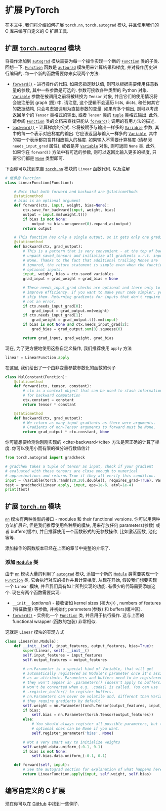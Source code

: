 # 扩展 PyTorch

在本文中, 我们将介绍如何扩展 [`torch.nn`](../nn.html#module-torch.nn "torch.nn"), [`torch.autograd`](../autograd.html#module-torch.autograd "torch.autograd") 模块, 并且使用我们的 C 库来编写自定义的 C 扩展工具.

## 扩展 [`torch.autograd`](../autograd.html#module-torch.autograd "torch.autograd") 模块

将操作添加到 [`autograd`](../autograd.html#module-torch.autograd "torch.autograd") 模块需要为每一个操作实现一个新的 [`Function`](../autograd.html#torch.autograd.Function "torch.autograd.Function") 类的子类. 回想一下, [`Function`](../autograd.html#torch.autograd.Function "torch.autograd.Function") 函数是 [`autograd`](../autograd.html#module-torch.autograd "torch.autograd") 模块用来计算结果和梯度, 并对操作历史进行编码的. 每一个新的函数需要你来实现两个方法:

*   [`forward()`](../autograd.html#torch.autograd.Function.forward "torch.autograd.Function.forward") - 进行操作的代码. 如果您指定默认值, 则可以根据需要使用任意数量的参数, 其中一些参数是可选的. 参数可接收各种类型的 Python 对象. [`Variable`](../autograd.html#torch.autograd.Variable "torch.autograd.Variable") 参数在被调用之前将被转换为 `Tensor` 对象, 并且它们的使用情况将会被注册到 graph (图) 中. 请注意, 这个逻辑不会遍历 lists, dicts, 和任何其它的数据结构, 只会考虑被调用为直接参数的变量. 如果有多个输出, 则可以考虑返回单个的 `Tensor` 类格式的输出, 或者 `Tensor` 类的 [`tuple`](https://docs.python.org/3/library/stdtypes.html#tuple "(in Python v3.6)") 类格式输出. 此外, 请参阅 [`Function`](../autograd.html#torch.autograd.Function "torch.autograd.Function") 类的文档来查找只能从 [`forward()`](../autograd.html#torch.autograd.Function.forward "torch.autograd.Function.forward") 调用的有用方法的描述.
*   [`backward()`](../autograd.html#torch.autograd.Function.backward "torch.autograd.Function.backward") - 计算梯度的公式. 它将被赋予与输出一样多的 [`Variable`](../autograd.html#torch.autograd.Variable "torch.autograd.Variable") 参数, 其中的每一个表示对应梯度的输出. 它应该返回与输入一样多的 [`Variable`](../autograd.html#torch.autograd.Variable "torch.autograd.Variable"), 其中的每一个表示都包含其相应输入的梯度. 如果输入不需要计算梯度 (请参阅 `needs_input_grad` 属性), 或者是非 [`Variable`](../autograd.html#torch.autograd.Variable "torch.autograd.Variable") 对象, 则可返回 `None` 类. 此外, 如果你在 `forward()` 方法中有可选的参数, 则可以返回比输入更多的梯度, 只要它们都是 [`None`](https://docs.python.org/3/library/constants.html#None "(in Python v3.6)") 类型即可.

下面你可以找到来自 [`torch.nn`](../nn.html#module-torch.nn "torch.nn") 模块的 `Linear` 函数代码, 以及注解

```py
# 继承自 Function
class LinearFunction(Function):

    # Note that both forward and backward are @staticmethods
    @staticmethod
    # bias is an optional argument
    def forward(ctx, input, weight, bias=None):
        ctx.save_for_backward(input, weight, bias)
        output = input.mm(weight.t())
        if bias is not None:
            output += bias.unsqueeze(0).expand_as(output)
        return output

    # This function has only a single output, so it gets only one gradient
    @staticmethod
    def backward(ctx, grad_output):
        # This is a pattern that is very convenient - at the top of backward
        # unpack saved_tensors and initialize all gradients w.r.t. inputs to
        # None. Thanks to the fact that additional trailing Nones are
        # ignored, the return statement is simple even when the function has
        # optional inputs.
        input, weight, bias = ctx.saved_variables
        grad_input = grad_weight = grad_bias = None

        # These needs_input_grad checks are optional and there only to
        # improve efficiency. If you want to make your code simpler, you can
        # skip them. Returning gradients for inputs that don't require it is
        # not an error.
        if ctx.needs_input_grad[0]:
            grad_input = grad_output.mm(weight)
        if ctx.needs_input_grad[1]:
            grad_weight = grad_output.t().mm(input)
        if bias is not None and ctx.needs_input_grad[2]:
            grad_bias = grad_output.sum(0).squeeze(0)

        return grad_input, grad_weight, grad_bias

```

现在, 为了更方便地使用这些自定义操作, 我们推荐使用 `apply` 方法

```py
linear = LinearFunction.apply

```

在这里, 我们给出了一个由非变量参数参数化的函数的例子

```py
class MulConstant(Function):
    @staticmethod
    def forward(ctx, tensor, constant):
        # ctx is a context object that can be used to stash information
        # for backward computation
        ctx.constant = constant
        return tensor * constant

    @staticmethod
    def backward(ctx, grad_output):
        # We return as many input gradients as there were arguments.
        # Gradients of non-Tensor arguments to forward must be None.
        return grad_output * ctx.constant, None

```

你可能想要检测你刚刚实现的 &lt;cite&gt;backward&lt;/cite&gt; 方法是否正确的计算了梯度. 你可以使用小而有限的微分进行数值估计

```py
from torch.autograd import gradcheck

# gradchek takes a tuple of tensor as input, check if your gradient
# evaluated with these tensors are close enough to numerical
# approximations and returns True if they all verify this condition.
input = (Variable(torch.randn(20,20).double(), requires_grad=True), Variable(torch.randn(30,20).double(), requires_grad=True),)
test = gradcheck(Linear.apply, input, eps=1e-6, atol=1e-4)
print(test)

```

## 扩展 [`torch.nn`](../nn.html#module-torch.nn "torch.nn") 模块

[`nn`](../nn.html#module-torch.nn "torch.nn") 模块有两种类型的接口 - modules 和 their functional versions. 你可以用两种方法扩展它, 但是我们推荐使用各种层的模块, 用来存放任何 parameters(参数) 或者 buffers(缓冲), 并且推荐使用一个函数形式的无参数操作, 比如激活函数, 池化等等.

添加操作的函数版本已经在上面的章节中完整的介绍了.

### 添加 [`Module`](../nn.html#torch.nn.Module "torch.nn.Module") 类

由于 [`nn`](../nn.html#module-torch.nn "torch.nn") 模块大量的利用了 [`autograd`](../autograd.html#module-torch.autograd "torch.autograd") 模块, 添加一个新的 [`Module`](../nn.html#torch.nn.Module "torch.nn.Module") 类需要实现一个 [`Function`](../autograd.html#torch.autograd.Function "torch.autograd.Function") 类, 它会执行对应的操作并且计算梯度. 从现在开始, 假设我们想要实现一个 `Linear` 模块, 并且我们具有如上所列实现的功能. 有很少的代码需要添加这个. 现在有两个函数需要实现:

*   `__init__` (_optional_) - 接收诸如 kernel sizes (核大小) , numbers of features (特征数量) 等参数, 并初始化 parameters(参数) 和 buffers(缓冲区).
*   [`forward()`](../nn.html#torch.nn.Module.forward "torch.nn.Module.forward") - 实例化一个 [`Function`](../autograd.html#torch.autograd.Function "torch.autograd.Function") 类, 并且用于执行操作. 这与上面的 functional wrapper (函数的包装) 非常相似.

这就是 `Linear` 模块的实现方式

```py
class Linear(nn.Module):
    def __init__(self, input_features, output_features, bias=True):
        super(Linear, self).__init__()
        self.input_features = input_features
        self.output_features = output_features

        # nn.Parameter is a special kind of Variable, that will get
        # automatically registered as Module's parameter once it's assigned
        # as an attribute. Parameters and buffers need to be registered, or
        # they won't appear in .parameters() (doesn't apply to buffers), and
        # won't be converted when e.g. .cuda() is called. You can use
        # .register_buffer() to register buffers.
        # nn.Parameters can never be volatile and, different than Variables,
        # they require gradients by default.
        self.weight = nn.Parameter(torch.Tensor(output_features, input_features))
        if bias:
            self.bias = nn.Parameter(torch.Tensor(output_features))
        else:
            # You should always register all possible parameters, but the
            # optional ones can be None if you want.
            self.register_parameter('bias', None)

        # Not a very smart way to initialize weights
        self.weight.data.uniform_(-0.1, 0.1)
        if bias is not None:
            self.bias.data.uniform_(-0.1, 0.1)

    def forward(self, input):
        # See the autograd section for explanation of what happens here.
        return LinearFunction.apply(input, self.weight, self.bias)

```

## 编写自定义的 C 扩展

现在你可以在 [GitHub](https://github.com/pytorch/extension-ffi) 中找到一些例子.